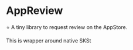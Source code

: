 # AppReview

⭐️ A tiny library to request review on the AppStore.

This is wrapper around native SKSt